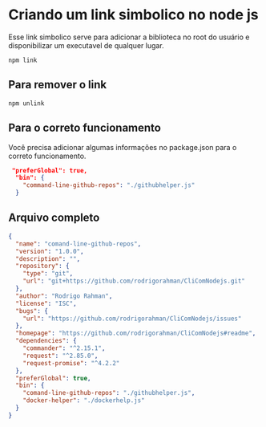 # Criando um link simbolico no node js 

Esse link simbolico serve para adicionar a biblioteca no root do usuário e disponibilizar um executavel de qualquer lugar.

```
npm link
```

## Para remover o link 

```
npm unlink
```


## Para o correto funcionamento

Você precisa adicionar algumas informações no package.json para o correto funcionamento.

```json
 "preferGlobal": true,
  "bin": {
    "command-line-github-repos": "./githubhelper.js"
  }
```


## Arquivo completo

```json
{
  "name": "comand-line-github-repos",
  "version": "1.0.0",
  "description": "",
  "repository": {
    "type": "git",
    "url": "git+https://github.com/rodrigorahman/CliComNodejs.git"
  },
  "author": "Rodrigo Rahman",
  "license": "ISC",
  "bugs": {
    "url": "https://github.com/rodrigorahman/CliComNodejs/issues"
  },
  "homepage": "https://github.com/rodrigorahman/CliComNodejs#readme",
  "dependencies": {
    "commander": "^2.15.1",
    "request": "^2.85.0",
    "request-promise": "^4.2.2"
  },
  "preferGlobal": true,
  "bin": {
    "comand-line-github-repos": "./githubhelper.js",
    "docker-helper": "./dockerhelp.js"
  }
}
```